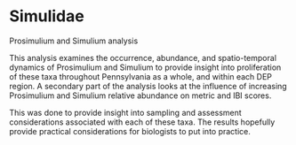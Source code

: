 # Simulidae
Prosimulium and Simulium analysis

This analysis examines the occurrence, abundance, and spatio-temporal dynamics of Prosimulium and Simulium to provide insight into proliferation of these taxa throughout Pennsylvania as a whole, and within each DEP region. A secondary part of the analysis looks at the influence of increasing Prosimulium and Simulium relative abundance on metric and IBI scores.

This was done to provide insight into sampling and assessment considerations associated with each of these taxa. The results hopefully provide practical considerations for biologists to put into practice. 

